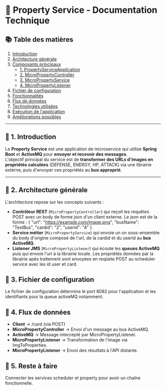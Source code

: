 # 📘 **Property Service - Documentation Technique**

## 📚 **Table des matières**
1. [Introduction](#1-introduction)
2. [Architecture générale](#2-architecture-générale)
3. [Composants principaux](#3-composants-principaux)
   - [1. PropertyServiceApplication](#1-propertyserviceapplication)
   - [2. MicroPropertyController](#2-micropropertycontroller)
   - [3. MicroPropertyService](#3-micropropertyservice)
   - [4. MicroPropertyListener](#4-micropropertylistener)
4. [Fichier de configuration](#4-fichier-de-configuration)
5. [Fonctionnalités](#5-fonctionnalités)
6. [Flux de données](#6-flux-de-données)
7. [Technologies utilisées](#7-technologies-utilisées)
8. [Exécution de l'application](#8-exécution-de-lapplication)
9. [Améliorations possibles](#9-améliorations-possibles)

---

## 📘 **1. Introduction**
Le **Property Service** est une application de microservice qui utilise **Spring Boot** et **ActiveMQ** pour **envoyer et recevoir des messages**.  
L'objectif principal du service est de **transformer des URLs d'images en propriétés calculées** (DEFENSE, ENERGY, HP, ATTACK) via une librairie externe, puis d'envoyer ces propriétés au **bus approprié**.

---

## 📘 **2. Architecture générale**
L'architecture repose sur les concepts suivants :
- **Contrôleur REST** (`MicroPropertyController`) qui reçoit les requêtes POST avec un body de forme json d'un client externe. Le json est de la forme : 
{
  "url": "https://example.com/image.png",
  "busName": "TestBus",
  "cardid": "2",
  "userid": "4"
}
- **Service métier** (`MicroPropertyService`) qui envoie un un sous-ensemble du body d'origine composé de l'url, de la cardid et du userid au **bus ActiveMQ**.
- **Listener JMS** (`MicroPropertyListener`) qui écoute les **queues ActiveMQ** puis qui envoie l'url à la librairie locale. Les propriétés données par la librairie apès traitement sont envoyées en reqûete POST au scheduler service avec les id user et card.

## 📘 **3. Fichier de configuration**
Le fichier de configuration détermine le port 8082 pour l'application et les identifiants pour la queue activeMQ notamment.

## 📘 **4. Flux de données**
- **Client** → /card (via POST)
- **MicroPropertyController** → Envoi d'un message au bus ActiveMQ.
- **ActiveMQ** → Message intercepté par MicroPropertyListener.
- **MicroPropertyListener** → Transformation de l'image via ImgToProperties.
- **MicroPropertyListener** → Envoi des résultats à l'API distante.

## 📘 **5. Reste à faire**
Connecter les services scheduler et property pour avoir un chaîne fonctionnelle.